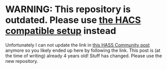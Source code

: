   # WARNING: This repository is outdated. Please use [the HACS compatible setup](https://github.com/nielstron/ha_blnet/tree/master) instead

  Unfortunately I can not update the link in [this HASS Community post](https://community.home-assistant.io/t/hooking-up-the-uvr1611-via-blnet/37846) anymore so you likely ended up here by following the link.
  This post is (at the time of writing) already 4 years old! Stuff has changed. Please use the new repository.
